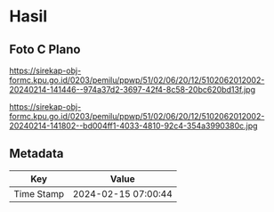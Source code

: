 # Hasil

## Foto C Plano

https://sirekap-obj-formc.kpu.go.id/0203/pemilu/ppwp/51/02/06/20/12/5102062012002-20240214-141446--974a37d2-3697-42f4-8c58-20bc620bd13f.jpg

https://sirekap-obj-formc.kpu.go.id/0203/pemilu/ppwp/51/02/06/20/12/5102062012002-20240214-141802--bd004ff1-4033-4810-92c4-354a3990380c.jpg


## Metadata

| Key        | Value               |
| ---------- | ------------------- |
| Time Stamp | 2024-02-15 07:00:44 |




